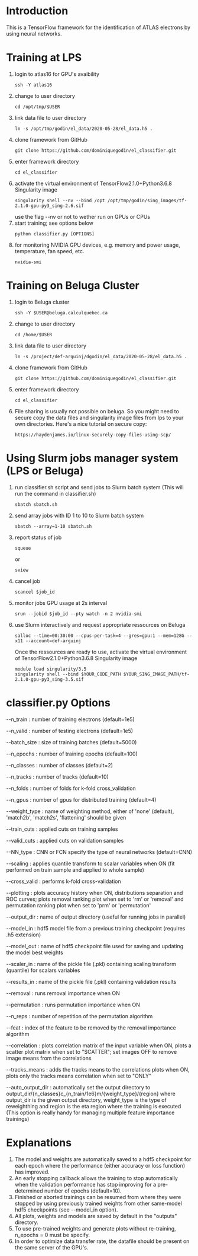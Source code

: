 # Introduction
This is a TensorFlow framework for the identification of ATLAS electrons by using neural networks.


# Training at LPS
1) login to atlas16 for GPU's avaibility
   ```
   ssh -Y atlas16
   ```
2) change to user directory
   ```
   cd /opt/tmp/$USER
   ```
3) link data file to user directory
   ```
   ln -s /opt/tmp/godin/el_data/2020-05-28/el_data.h5 .
   ```
4) clone framework from GitHub
   ```
   git clone https://github.com/dominiquegodin/el_classifier.git
   ```
5) enter framework directory
   ```
   cd el_classifier
   ```
6) activate the virtual environment of TensorFlow2.1.0+Python3.6.8 Singularity image
   ```
   singularity shell --nv --bind /opt /opt/tmp/godin/sing_images/tf-2.1.0-gpu-py3_sing-2.6.sif
   ```
   use the flag --nv or not to wether run on GPUs or CPUs
7) start training; see options below
   ```
   python classifier.py [OPTIONS]
   ```
8) for monitoring NVIDIA GPU devices, e.g. memory and power usage, temperature, fan speed, etc.
   ```
   nvidia-smi
   ```


# Training on Beluga Cluster
1) login to Beluga cluster
   ```
   ssh -Y $USER@beluga.calculquebec.ca
   ```
2) change to user directory
   ```
   cd /home/$USER
   ```
3) link data file to user directory
   ```
   ln -s /project/def-arguinj/dgodin/el_data/2020-05-28/el_data.h5 .
   ```
4) clone framework from GitHub
   ```
   git clone https://github.com/dominiquegodin/el_classifier.git
   ```
5) enter framework directory
   ```
   cd el_classifier
   ```
6) File sharing is usually not possible on beluga. So you might need to secure copy the data files and singularity image files from lps to your own directories. Here's a nice tutorial on secure copy:
    ```
    https://haydenjames.io/linux-securely-copy-files-using-scp/
    ```


# Using Slurm jobs manager system (LPS or Beluga)
1) run classifier.sh script and send jobs to Slurm batch system (This will run the command in classifier.sh)
   ```
   sbatch sbatch.sh
   ```
2) send array jobs with ID 1 to 10 to Slurm batch system
   ```
   sbatch --array=1-10 sbatch.sh
   ```
2) report status of job
   ```
   squeue
   ```
   or
   ```
   sview
   ```
3) cancel job
   ```
   scancel $job_id
   ```
4) monitor jobs GPU usage at 2s interval
   ```
   srun --jobid $job_id --pty watch -n 2 nvidia-smi
   ```
5) use Slurm interactively and request appropriate ressources on Beluga
   ```
   salloc --time=00:30:00 --cpus-per-task=4 --gres=gpu:1 --mem=128G --x11 --account=def-arguinj
   ```
   Once the ressources are ready to use, activate the virtual environment of TensorFlow2.1.0+Python3.6.8 Singularity image
   ```
   module load singularity/3.5
   singularity shell --bind $YOUR_CODE_PATH $YOUR_SING_IMAGE_PATH/tf-2.1.0-gpu-py3_sing-3.5.sif
   ```


# classifier.py Options
--n_train         : number of training electrons (default=1e5)

--n_valid         : number of testing electrons (default=1e5)

--batch_size      : size of training batches (default=5000)

--n_epochs        : number of training epochs (default=100)

--n_classes       : number of classes (default=2)

--n_tracks        : number of tracks (default=10)

--n_folds         : number of folds for k-fold cross_validation

--n_gpus          : number of gpus for distributed training (default=4)

--weight_type     : name of weighting method, either of 'none' (default),
	       'match2b', 'match2s', 'flattening' should be given

--train_cuts      : applied cuts on training samples

--valid_cuts      : applied cuts on validation samples

--NN_type         : CNN or FCN specify the type of neural networks (default=CNN)

--scaling         : applies quantile transform to scalar variables when ON (fit performed on train sample
	        and applied to whole sample)

--cross_valid     : performs k-fold cross-validation

--plotting        : plots accuracy history when ON, distributions separation and ROC curves; plots removal ranking plot when set to 'rm' or 'removal' and permutation ranking plot when set to 'prm' or 'permutation'

--output_dir      : name of output directory (useful for running jobs in parallel)

--model_in        : hdf5 model file from a previous training checkpoint (requires .h5 extension)

--model_out       : name of hdf5 checkpoint file used for saving and updating the model best weights

--scaler_in       : name of the pickle file (.pkl) containing scaling transform (quantile) for scalars variables

--results_in      : name of the pickle file (.pkl) containing validation results

--removal         : runs removal importance when ON

--permutation     : runs permutation importance when ON

--n_reps          : number of repetition of the permutation algorithm

--feat            : index of the feature to be removed by the removal importance algorithm

--correlation     : plots correlation matrix of the input variable when ON, plots a scatter plot matrix when set to "SCATTER"; set images OFF to remove image means from the correlations

--tracks_means    : adds the tracks means to the correlations plots when ON, plots only the tracks means correlation when set to "ONLY"

--auto_output_dir : automatically set the output directory to output_dir/{n_classes}c_{n_train/1e6}m/{weight_type}/{region} where output_dir is the given output directory, weight_type is the type of reweighthing and region is the eta region where the training is executed (This option is really handy for managing multiple feature importance trainings)

# Explanations
1) The model and weights are automatically saved to a hdf5 checkpoint for each epoch where the performance
   (either accuracy or loss function) has improved.
2) An early stopping callback allows the training to stop automatically when the validation performance
   has stop improving for a pre-determined number of epochs (default=10).
3) Finished or aborted trainings can be resumed from where they were stopped by using previously trained weights
   from other same-model hdf5 checkpoints (see --model_in option).
4) All plots, weights and models are saved by default in the "outputs" directory.
5) To use pre-trained weights and generate plots without re-training, n_epochs = 0 must be specify.
6) In order to optimize data transfer rate, the datafile should be present on the same server of the GPU's.
